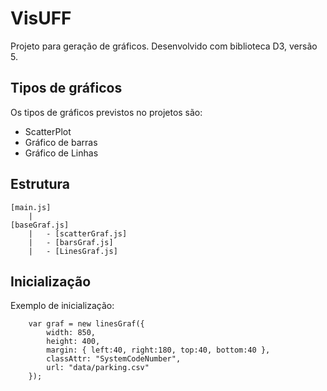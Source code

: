 # VisUFF
Projeto para geração de gráficos. Desenvolvido com biblioteca D3, versão 5. 
## Tipos de gráficos
Os tipos de gráficos previstos no projetos são:
- ScatterPlot
- Gráfico de barras
- Gráfico de Linhas

## Estrutura
```
[main.js]
	|
[baseGraf.js]
	|	- [scatterGraf.js]
	|	- [barsGraf.js]
	|	- [LinesGraf.js]
```
## Inicialização
Exemplo de inicialização:
```
    var graf = new linesGraf({
	    width: 850,
	    height: 400,
	    margin: { left:40, right:180, top:40, bottom:40 },
	    classAttr: "SystemCodeNumber",
	    url: "data/parking.csv"
    });
```

